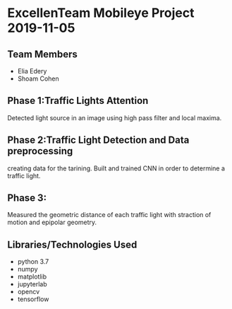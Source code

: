 # ExcellenTeam Mobileye Project 2019-11-05

## Team Members
* Elia Edery
* Shoam Cohen
## Phase 1:Traffic Lights Attention
Detected light source in an image using high pass filter and local maxima.
## Phase 2:Traffic Light Detection and Data preprocessing
creating data for the tarining.
Built and trained CNN in order to determine a traffic light.
## Phase 3:
Measured the geometric distance of each traffic light with straction of motion and epipolar geometry. 
## Libraries/Technologies Used
* python 3.7
* numpy
* matplotlib
* jupyterlab
* opencv
* tensorflow

